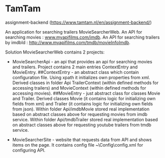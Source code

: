 # TamTam
assignment-backend (https://www.tamtam.nl/en/assignment-backend/)

An application for searching trailers MovieSearcherWeb.
An API for searching movies : www.myapifilms.com/imdb.
An API for searching trailers by imdbId : http://www.myapifilms.com/tmdb/movieInfoImdb.

Solution MovieSearcherWeb contains 2 projects:
- MovieSearcherApi - an api that provides an api for searching movies and trailers.
  Project contains 2 main entries ContextEntry and MovieEntry.
  ##ContextEntry - an abstract class which contain configuration file. 
  Using xpath it initializes own properties from xml.
  Derived classes in folder Api TrailerContext (within defined methods for accessing trailers) and MovieContext (within defined methods for accessing movies).
  ##MovieEntry - just abstract class for classes Movie and Trailer.
  Derived classes Movie (it contains logic for initializing own fields from xml) and Trailer (it contains logic for initializing own fields from json).
  Within folder Api/imdbMovie stored real implementation based on abstract classes above for requesting movies from imdb service.
  Within folder Api/tmdbTrailer stored real implementation based on abstract classes above for requesting youtube trailers from tmdb service.

- MovieSearcherSite - website that requests data from API and shows items on the page.
It contains config file ~\Config\config.xml for configuring API.



